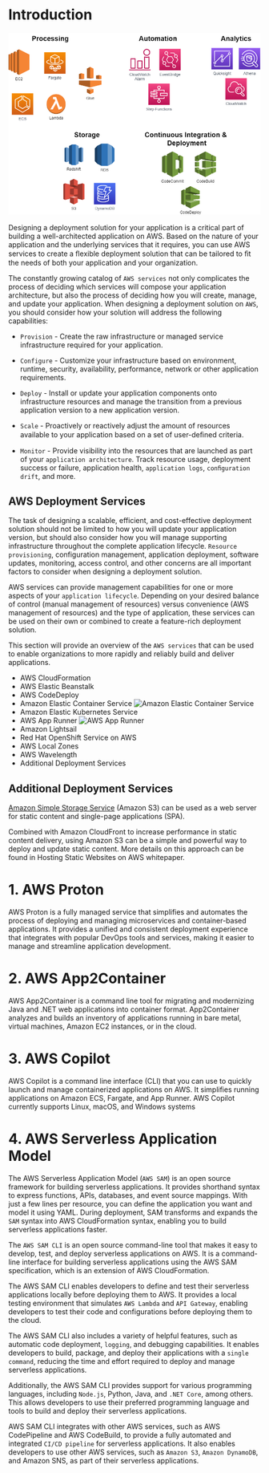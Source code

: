 # Introduction
![AWS Deployment Services](image.png)

Designing a deployment solution for your application is a critical part of building a well-architected application on AWS. Based on the nature of your application and the underlying services that it requires, you can use AWS services to create a ﬂexible deployment solution that can be tailored to ﬁt the needs of both your application and your organization.

The constantly growing catalog of `AWS services` not only complicates the process of deciding which services will compose your application architecture, but also the process of deciding how you will create, manage, and update your application. When designing a deployment solution on `AWS`, you should consider how your solution will address the following capabilities:

- `Provision` - Create the raw infrastructure or managed service infrastructure required for your application.

- `Configure` - Customize your infrastructure based on environment, runtime, security, availability, performance, network or other application requirements.

- `Deploy` - Install or update your application components onto infrastructure resources and manage the transition from a previous application version to a new application version.

- `Scale` - Proactively or reactively adjust the amount of resources available to your application based on a set of user-deﬁned criteria.

- `Monitor` - Provide visibility into the resources that are launched as part of your `application architecture`. Track resource usage, deployment success or failure, application health, `application logs`, `conﬁguration drift`, and more.

## AWS Deployment Services

The task of designing a scalable, efficient, and cost-effective deployment solution should not be limited to how you will update your application version, but should also consider how you will manage supporting infrastructure throughout the complete application lifecycle. 
`Resource provisioning`, configuration management, application deployment, software updates, monitoring, access control, and other concerns are all important factors to consider when designing a deployment solution.

AWS services can provide management capabilities for one or more aspects of your `application lifecycle`. Depending on your desired balance of control (manual management of resources) versus convenience (AWS management of resources) and the type of application, these services can be used on their own or combined to create a feature-rich deployment solution.

This section will provide an overview of the `AWS services` that can be used to enable organizations to more rapidly and reliably build and deliver applications.

- AWS CloudFormation
- AWS Elastic Beanstalk
- AWS CodeDeploy
- Amazon Elastic Container Service
 ![Amazon Elastic Container Service](image-1.png)
- Amazon Elastic Kubernetes Service
- AWS App Runner
  ![AWS App Runner](image-2.png)
- Amazon Lightsail
- Red Hat OpenShift Service on AWS
- AWS Local Zones
- AWS Wavelength
- Additional Deployment Services

## Additional Deployment Services

[Amazon Simple Storage Service](https://aws.amazon.com/s3/) (Amazon S3) can be used as a web server for static content and single-page applications (SPA). 

Combined with Amazon CloudFront to increase performance in static content delivery, using Amazon S3 can be a simple and powerful way to deploy and update static content. More details on this approach can be found in Hosting Static Websites on AWS whitepaper.

# 1. AWS Proton

AWS Proton is a fully managed service that simplifies and automates the process of deploying and managing microservices and container-based applications. It provides a unified and consistent deployment experience that integrates with popular DevOps tools and services, making it easier to manage and streamline application development. 

# 2. AWS App2Container
AWS App2Container is a command line tool for migrating and modernizing Java and .NET web applications into container format. App2Container analyzes and builds an inventory of applications running in bare metal, virtual machines, Amazon EC2 instances, or in the cloud.

# 3. AWS Copilot

AWS Copilot is a command line interface (CLI) that you can use to quickly launch and manage containerized applications on AWS. It simplifies running applications on Amazon ECS, Fargate, and App Runner. AWS Copilot currently supports Linux, macOS, and Windows systems

# 4. AWS Serverless Application Model

The AWS Serverless Application Model (`AWS SAM`) is an open source framework for building serverless applications. It provides shorthand syntax to express functions, APIs, databases, and event source mappings. With just a few lines per resource, you can define the application you want and model it using YAML. During deployment, SAM transforms and expands the `SAM` syntax into AWS CloudFormation syntax, enabling you to build serverless applications faster.

The `AWS SAM CLI` is an open source command-line tool that makes it easy to develop, test, and deploy serverless applications on AWS. It is a command-line interface for building serverless applications using the AWS SAM specification, which is an extension of AWS CloudFormation.

The AWS SAM CLI enables developers to define and test their serverless applications locally before deploying them to AWS. It provides a local testing environment that simulates `AWS Lambda` and `API Gateway`, enabling developers to test their code and configurations before deploying them to the cloud.

The AWS SAM CLI also includes a variety of helpful features, such as automatic code deployment, `logging`, and debugging capabilities. It enables developers to build, package, and deploy their applications with a `single command`, reducing the time and effort required to deploy and manage serverless applications.

Additionally, the AWS SAM CLI provides support for various programming languages, including `Node.js`, Python, Java, and `.NET Core`, among others. This allows developers to use their preferred programming language and tools to build and deploy their serverless applications.

AWS SAM CLI integrates with other AWS services, such as AWS CodePipeline and AWS CodeBuild, to provide a fully automated and integrated `CI/CD pipeline` for serverless applications. It also enables developers to use other AWS services, such as `Amazon S3`, `Amazon DynamoDB`, and Amazon SNS, as part of their serverless applications.